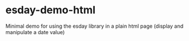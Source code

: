 # esday-demo-html
Minimal demo for using the esday library in a plain html page (display and manipulate a date value)
